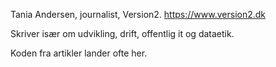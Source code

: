 Tania Andersen, journalist, Version2. https://www.version2.dk

Skriver især om udvikling, drift, offentlig it og dataetik.

Koden fra artikler lander ofte her.

<!---
tania-andersen/tania-andersen is a ✨ special ✨ repository because its `README.md` (this file) appears on your GitHub profile.
You can click the Preview link to take a look at your changes.
--->
